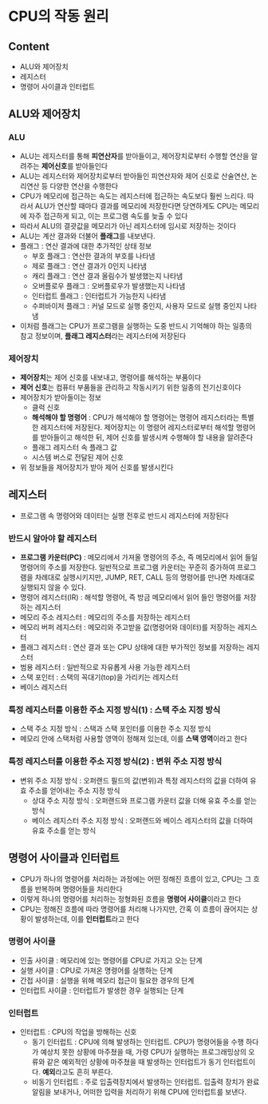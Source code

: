 # CPU의 작동 원리

## Content
- ALU와 제어장치
- 레지스터
- 명령어 사이클과 인터럽트

## ALU와 제어장치

### ALU
- ALU는 레지스터를 통해 **피연산자**를 받아들이고, 제어장치로부터 수행할 연산을 알려주는 **제어신호**를 받아들인다
- ALU는 레지스터와 제어장치로부터 받아들인 피연산자와 제어 신호로 산술연산, 논리연산 등 다양한 연산을 수행한다
- CPU가 메모리에 접근하는 속도는 레지스터에 접근하는 속도보다 훨씬 느리다. 따라서 ALU가 연산할 때마다 결과를 메모리에 저장한다면 당연하게도
CPU는 메모리에 자주 접근하게 되고, 이는 프로그램 속도를 늦출 수 있다
- 따라서 ALU의 결괏값을 메모리가 아닌 레지스터에 임시로 저장하는 것이다   
- ALU는 계산 결과와 더불어 **플래그**를 내보낸다.
- 플래그 : 연산 결과에 대한 추가적인 상태 정보
  - 부호 플래그 : 연산한 결과의 부호를 나타냄
  - 제로 플래그 : 연산 결과가 0인지 나타냄
  - 캐리 플래그 : 연산 결과 올림수가 발생했는지 나타냄
  - 오버플로우 플래그 : 오버플로우가 발생했는지 나타냄
  - 인터럽트 플래그 : 인터럽트가 가능한지 나타냄
  - 수퍼바이저 플래그 : 커널 모드로 실행 중인지, 사용자 모드로 실행 중인지 나타냄
- 이처럼 플래그는 CPU가 프로그램을 실행하는 도중 반드시 기억해야 하는 일종의 참고 정보이며, **플래그 레지스터**라는 레지스터에 저장된다

### 제어장치
- **제어장치**는 제어 신호를 내보내고, 명령어를 해석하는 부품이다
- **제어 신호**는 컴퓨터 부품들을 관리하고 작동시키기 위한 일종의 전기신호이다
- 제어장치가 받아들이는 정보
  - 클럭 신호
  - **해석해야 할 명령어** : CPU가 해석해야 할 명령어는 명령어 레지스터라는 특별한 레지스터에 저장된다. 제어장치는 이 명령어 레지스터로부터 해석할 명령어를 받아들이고
  해석한 뒤, 제어 신호를 발생시켜 수행해야 할 내용을 알려준다
  - 플래그 레지스터 속 플래그 값
  - 시스템 버스로 전달된 제어 신호
- 위 정보들을 제어장치가 받아 제어 신호를 발생시킨다

## 레지스터
- 프로그램 속 명령어와 데이터는 실행 전후로 반드시 레지스터에 저장된다

### 반드시 알아야 할 레지스터 
- **프로그램 카운터(PC)** : 메모리에서 가져올 명령어의 주소, 즉 메모리에서 읽어 들일 명령어의 주소를 저장한다. 일반적으로 프로그램 카운터는 꾸준히 증가하여 프로그램을
차례대로 실행시키지만, JUMP, RET, CALL 등의 명령어를 만나면 차례대로 실행되지 않을 수 있다.
- 명령어 레지스터(IR) : 해석할 명령어, 즉 방금 메모리에서 읽어 들인 명령어를 저장하는 레지스터
- 메모리 주소 레지스터 : 메모리의 주소를 저장하는 레지스터
- 메모리 버퍼 레지스터 : 메모리와 주고받을 값(명령어와 데이터)를 저장하는 레지스터
- 플래그 레지스터 : 연산 결과 또는 CPU 상태에 대한 부가적인 정보를 저장하는 레지스터
- 범용 레지스터 : 일반적으로 자유롭게 사용 가능한 레지스터
- 스택 포인터 : 스택의 꼭대기(top)을 가리키는 레지스터
- 베이스 레지스터

### 특정 레지스터를 이용한 주소 지정 방식(1) : 스택 주소 지정 방식
- 스택 주소 지정 방식 : 스택과 스택 포인터를 이용한 주소 지정 방식
- 메모리 안에 스택처럼 사용할 영역이 정해져 있는데, 이를 **스택 영역**이라고 한다

### 특정 레지스터를 이용한 주소 지정 방식(2) : 변위 주소 지정 방식
- 변위 주소 지정 방식 : 오퍼랜드 필드의 값(변위)과 특정 레지스터의 값을 더하여 유효 주소를 얻어내는 주소 지정 방식
  - 상대 주소 지정 방식 : 오퍼랜드와 프로그램 카운터 값을 더해 유효 주소를 얻는 방식
  - 베이스 레지스터 주소 지정 방식 : 오퍼랜드와 베이스 레지스터의 값을 더하여 유효 주소를 얻는 방식
  
## 명령어 사이클과 인터럽트
- CPU가 하나의 명령어를 처리하는 과정에는 어떤 정해진 흐름이 있고, CPU는 그 흐름을 반복하며 명령어들을 처리한다
- 이렇게 하나의 명령어를 처리하는 정형화된 흐름을 **명령어 사이클**이라고 한다
- CPU는 정해진 흐름에 따라 명령어를 처리해 나가지만, 간혹 이 흐름이 끊어지는 상황이 발생하는데, 이를 **인터럽트**라고 한다

### 명령어 사이클
- 인출 사이클 : 메모리에 있는 명령어를 CPU로 가지고 오는 단계
- 실행 사이클 : CPU로 가져온 명령어를 실행하는 단계
- 간접 사이클 : 실행을 위해 메모리 접근이 필요한 경우의 단계
- 인터럽트 사이클 : 인터럽트가 발생한 경우 실행되는 단계

### 인터럽트
- 인터럽트 : CPU의 작업을 방해하는 신호
  - 동기 인터럽트 : CPU에 의해 발생하는 인터럽트. CPU가 명령어들을 수행 하다가 예상치 못한 상황에 마주쳤을 때, 가령 CPU가 실행하는 프로그래밍상의 오류와 같은 예외적인
  상황에 마주쳤을 때 발생하는 인터럽트가 동기 인터럽트이다. **예외**라고도 흔히 부른다.
  - 비동기 인터럽트 : 주로 입출력장치에서 발생하는 인터럽트. 입출력 장치가 완료 알림을 보내거나, 어떠한 입력을 처리하기 위해 CPU에 인터럽트를 보낸다. 

